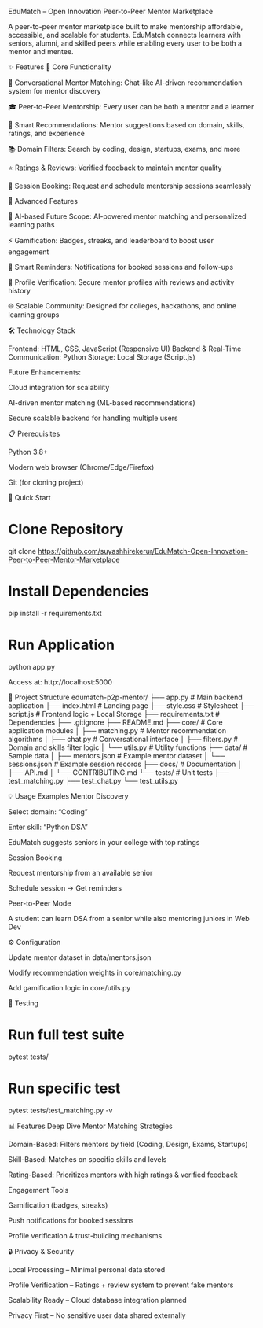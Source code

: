 EduMatch – Open Innovation Peer-to-Peer Mentor Marketplace

A peer-to-peer mentor marketplace built to make mentorship affordable, accessible, and scalable for students. EduMatch connects learners with seniors, alumni, and skilled peers while enabling every user to be both a mentor and mentee.

✨ Features
🎯 Core Functionality

💬 Conversational Mentor Matching: Chat-like AI-driven recommendation system for mentor discovery

🎓 Peer-to-Peer Mentorship: Every user can be both a mentor and a learner

🔎 Smart Recommendations: Mentor suggestions based on domain, skills, ratings, and experience

📚 Domain Filters: Search by coding, design, startups, exams, and more

⭐ Ratings & Reviews: Verified feedback to maintain mentor quality

📅 Session Booking: Request and schedule mentorship sessions seamlessly

🚀 Advanced Features

🔮 AI-based Future Scope: AI-powered mentor matching and personalized learning paths

⚡ Gamification: Badges, streaks, and leaderboard to boost user engagement

🔔 Smart Reminders: Notifications for booked sessions and follow-ups

📂 Profile Verification: Secure mentor profiles with reviews and activity history

🌐 Scalable Community: Designed for colleges, hackathons, and online learning groups

🛠️ Technology Stack

Frontend: HTML, CSS, JavaScript (Responsive UI)
Backend & Real-Time Communication: Python
Storage: Local Storage (Script.js)

Future Enhancements:

Cloud integration for scalability

AI-driven mentor matching (ML-based recommendations)

Secure scalable backend for handling multiple users

📋 Prerequisites

Python 3.8+

Modern web browser (Chrome/Edge/Firefox)

Git (for cloning project)

🚀 Quick Start
# Clone Repository
git clone https://github.com/suyashhirekerur/EduMatch-Open-Innovation-Peer-to-Peer-Mentor-Marketplace

# Install Dependencies
pip install -r requirements.txt

# Run Application
python app.py


Access at: http://localhost:5000

📁 Project Structure
edumatch-p2p-mentor/
├── app.py               # Main backend application
├── index.html           # Landing page
├── style.css            # Stylesheet
├── script.js            # Frontend logic + Local Storage
├── requirements.txt     # Dependencies
├── .gitignore
├── README.md
├── core/                # Core application modules
│   ├── matching.py      # Mentor recommendation algorithms
│   ├── chat.py          # Conversational interface
│   ├── filters.py       # Domain and skills filter logic
│   └── utils.py         # Utility functions
├── data/                # Sample data
│   ├── mentors.json     # Example mentor dataset
│   └── sessions.json    # Example session records
├── docs/                # Documentation
│   ├── API.md
│   └── CONTRIBUTING.md
└── tests/               # Unit tests
    ├── test_matching.py
    ├── test_chat.py
    └── test_utils.py

💡 Usage Examples
Mentor Discovery

Select domain: “Coding”

Enter skill: “Python DSA”

EduMatch suggests seniors in your college with top ratings

Session Booking

Request mentorship from an available senior

Schedule session → Get reminders

Peer-to-Peer Mode

A student can learn DSA from a senior while also mentoring juniors in Web Dev

⚙️ Configuration

Update mentor dataset in data/mentors.json

Modify recommendation weights in core/matching.py

Add gamification logic in core/utils.py

🧪 Testing
# Run full test suite
pytest tests/

# Run specific test
pytest tests/test_matching.py -v

📊 Features Deep Dive
Mentor Matching Strategies

Domain-Based: Filters mentors by field (Coding, Design, Exams, Startups)

Skill-Based: Matches on specific skills and levels

Rating-Based: Prioritizes mentors with high ratings & verified feedback

Engagement Tools

Gamification (badges, streaks)

Push notifications for booked sessions

Profile verification & trust-building mechanisms

🔒 Privacy & Security

Local Processing – Minimal personal data stored

Profile Verification – Ratings + review system to prevent fake mentors

Scalability Ready – Cloud database integration planned

Privacy First – No sensitive user data shared externally
